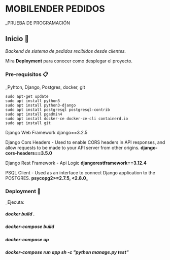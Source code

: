 # MOBILENDER PEDIDOS

_PRUEBA DE PROGRAMACIÓN

## Inicio 🚀

_Backend de sistema de pedidos recibidos desde clientes._

Mira **Deployment** para conocer como desplegar el proyecto.


### Pre-requisitos 📋

_Pyhton, Django, Postgres, docker, git

```
sudo apt-get update
sudo apt install python3
sudo apt install python3-django
sudo apt install postgresql postgresql-contrib
sudo apt install pgadmin4
sudo apt install docker-ce docker-ce-cli containerd.io
sudo apt install git

```

Django Web Framework
django==3.2.5

Django Cors Headers - Used to enable CORS headers in API responses, and allow requests to be made to your API server from other origins.
**django-cors-headers==3.5.0**

Django Rest Framework - Api Logic
**djangorestframework==3.12.4**

PSQL Client - Used as an interface to connect Django application to the POSTGRES.
**psycopg2>=2.7.5, <2.8.0_**


### Deployment 🔧

_Ejecuta:

##### docker build .
##### docker-compose build
##### docker-compose up
##### docker-compose run app sh -c "python manage.py test"



